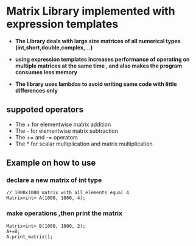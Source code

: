 # Matrix Library implemented with expression templates
- **The Library deals with large size matrices of all numerical types (int,short,double,complex,...)**

- **using expression templates increases performance of operating on multiple matrices at the same time , and also makes the program
  consumes less memory**
- **The library uses lambdas to avoid writing same code with little differences only**
## suppoted operators
- The + for elementwise matrix addition
- The - for elementwise matrix subtraction
- The += and -= operators
- The * for scalar multiplication and matrix multiplication
## Example on how to use
### declare a new matrix of int type
```
// 1000x1000 matrix with all elements equal 4
Matrix<int> A(1000, 1000, 4);
```
### make operations ,then print the matrix
```
Matrix<int> B(1000, 1000, 2);
A+=B;
A.print_matrix();
```
